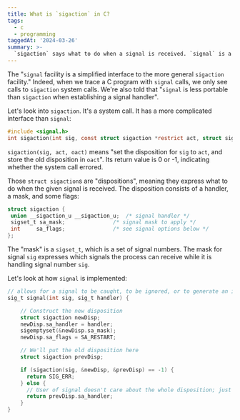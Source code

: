 ```yaml
---
title: What is `sigaction` in C?
tags:
  - c
  - programming
taggedAt: '2024-03-26'
summary: >-
  `sigaction` says what to do when a signal is received. `signal` is a simplified interface to `sigaction`.
---
```


The "`signal` facility is a simplified interface to the more general `sigaction` facility." Indeed, when we trace a C program with `signal` calls, we only see calls to `sigaction` system calls. We're also told that "`signal` is less portable than `sigaction` when establishing a signal handler".

Let's look into `sigaction`. It's a system call. It has a more complicated interface than `signal`:

```c
#include <signal.h>
int sigaction(int sig, const struct sigaction *restrict act, struct sigaction *restrict oact);
```

`sigaction(sig, act, oact)` means "set the disposition for `sig` to `act`, and store the old disposition in `oact`". Its return value is 0 or -1, indicating whether the system call errored.

Those `struct sigaction`s are "dispositions", meaning they express what to do when the given signal is received. The disposition consists of a handler, a mask, and some flags:

```c
struct sigaction {
 union __sigaction_u __sigaction_u;  /* signal handler */
 sigset_t sa_mask;               /* signal mask to apply */
 int     sa_flags;               /* see signal options below */
};
```

The "mask" is a `sigset_t`, which is a set of signal numbers. The mask for signal `sig` expresses which signals the process can receive while it is handling signal number `sig`.

Let's look at how `signal` is implemented:

```c
// allows for a signal to be caught, to be ignored, or to generate an interrupt
sig_t signal(int sig, sig_t handler) {

    // Construct the new disposition
    struct sigaction newDisp;
    newDisp.sa_handler = handler;
    sigemptyset(&newDisp.sa_mask);
    newDisp.sa_flags = SA_RESTART;

    // We'll put the old disposition here
    struct sigaction prevDisp;

    if (sigaction(sig, &newDisp, &prevDisp) == -1) {
      return SIG_ERR;
    } else {
      // User of signal doesn't care about the whole disposition; just the handler
      return prevDisp.sa_handler;
    }
}
```
